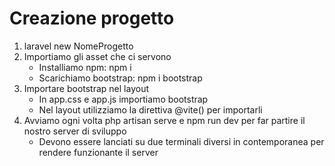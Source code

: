 # Creazione progetto

1. laravel new NomeProgetto
2. Importiamo gli asset che ci servono
    - Installiamo npm: npm i
    - Scarichiamo bootstrap: npm i bootstrap
3. Importare bootstrap nel layout
    - In app.css e app.js importiamo bootstrap
    - Nel layout utilizziamo la direttiva @vite() per importarli
4. Avviamo ogni volta php artisan serve e npm run dev per far partire il nostro server di sviluppo
    - Devono essere lanciati su due terminali diversi in contemporanea per rendere funzionante il server